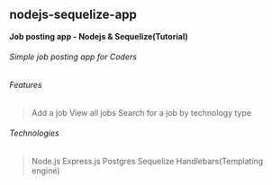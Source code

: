 ## nodejs-sequelize-app
**Job posting app - Nodejs &amp; Sequelize(Tutorial)**

###### Simple job posting app for Coders

###### Features
> Add a job
> View all jobs
> Search for a job by technology type

###### Technologies
> Node.js
> Express.js
> Postgres
> Sequelize
> Handlebars(Templating engine)
